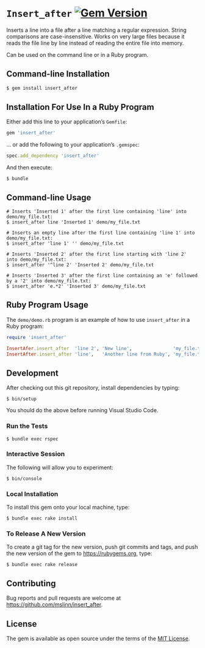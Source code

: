 # `Insert_after` [![Gem Version](https://badge.fury.io/rb/insert_after.svg)](https://badge.fury.io/rb/insert_after)

Inserts a line into a file after a line matching a regular expression.
String comparisons are case-insensitive.
Works on very large files because it reads the file line by line instead of reading the entire file into memory.

Can be used on the command line or in a Ruby program.


## Command-line Installation

```ruby
$ gem install insert_after
```


## Installation For Use In a Ruby Program

Either add this line to your application&rsquo;s `Gemfile`:

```ruby
gem 'insert_after'
```

... or add the following to your application&rsquo;s `.gemspec`:

```ruby
spec.add_dependency 'insert_after'
```

And then execute:

```shell
$ bundle
```


## Command-line Usage

```shell
# Inserts 'Inserted 1' after the first line containing 'line' into demo/my_file.txt:
$ insert_after line 'Inserted 1' demo/my_file.txt

# Inserts an empty line after the first line containing 'line 1' into demo/my_file.txt:
$ insert_after 'line 1' '' demo/my_file.txt

# Inserts 'Inserted 2' after the first line starting with 'line 2' into demo/my_file.txt:
$ insert_after '^line 2' 'Inserted 2' demo/my_file.txt

# Inserts 'Inserted 3' after the first line containing an 'e' followed by a '2' into demo/my_file.txt:
$ insert_after 'e.*2' 'Inserted 3' demo/my_file.txt
```


## Ruby Program Usage

The `demo/demo.rb` program is an example of how to use `insert_after` in a Ruby program:

```ruby
require 'insert_after'

InsertAfer.insert_after  'line 2', 'New line',               'my_file.txt'
InsertAfter.insert_after 'line',   'Another line from Ruby', 'my_file.txt', all: true
```


## Development

After checking out this git repository, install dependencies by typing:

```shell
$ bin/setup
```

You should do the above before running Visual Studio Code.


### Run the Tests

```shell
$ bundle exec rspec
```


### Interactive Session

The following will allow you to experiment:

```shell
$ bin/console
```


### Local Installation

To install this gem onto your local machine, type:

```shell
$ bundle exec rake install
```


### To Release A New Version

To create a git tag for the new version, push git commits and tags,
and push the new version of the gem to https://rubygems.org, type:

```shell
$ bundle exec rake release
```


## Contributing

Bug reports and pull requests are welcome at https://github.com/mslinn/insert_after.


## License

The gem is available as open source under the terms of the [MIT License](https://opensource.org/licenses/MIT).
